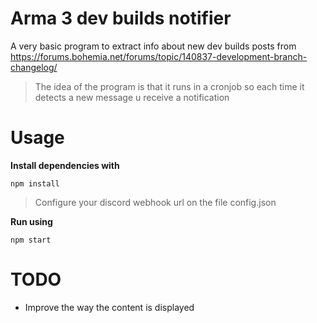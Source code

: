 # Arma 3 dev builds notifier
A very basic program to extract info about new dev builds posts from https://forums.bohemia.net/forums/topic/140837-development-branch-changelog/

> The idea of the program is that it runs in a cronjob so each time it detects a new message u receive a notification

# Usage
**Install dependencies with**
```
npm install
```
> Configure your discord webhook url on the file config.json

**Run using**
```
npm start
```
# TODO
- Improve the way the content is displayed
